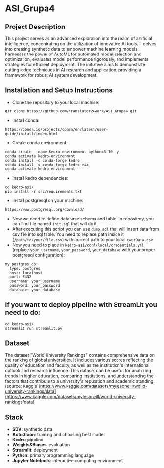# ASI_Grupa4

## Project Description

This project serves as an advanced exploration into the realm of artificial intelligence, concentrating on the utilization of innovative AI tools. It delves into creating synthetic data to empower machine learning models, harnesses the power of AutoML for automated model selection and optimization, evaluates model performance rigorously, and implements strategies for efficient deployment. The initiative aims to demonstrate cutting-edge techniques in AI research and application, providing a framework for robust AI system development.

## Installation and Setup Instructions

* Clone the repository to your local machine:
```
git clone https://github.com/translator24work/ASI_Grupa4.git
```
* Install conda:
```
https://conda.io/projects/conda/en/latest/user-guide/install/index.html
```
* Create conda environment:
```
conda create --name kedro-environment python=3.10 -y
conda activate kedro-environment
conda install -c conda-forge kedro
conda install -c conda-forge kedro-viz
conda activate kedro-environment
```
* Install kedro dependencies:
```
cd kedro-asi/
pip install -r src/requirements.txt
```
* Install postgresql on your machine:
```
https://www.postgresql.org/download/
```
* Now we need to define database schema and table. In repository, you can find file named
`init.sql` that will do it.
* After executing this script you can use `dump.sql` that will insert data from csv file into sql table. You need to
replace path inside it (`/path/to/your/file.csv`) with correct path to your local `cwurData.csv`
* Now you need to place in `kedro-asi/conf/local/credentials.yml` (replace `your_username`, `your_password`, `your_database` with your proper postgresql configuration):
```
my_postgres_db:
  type: postgres
  host: localhost
  port: 5432
  username: your_username
  password: your_password
  database: your_database
```
## If you want to deploy pipeline with StreamLit you need to do:
```
cd kedro-asi/
streamlit run streamlit.py
```
## Dataset

The dataset  "World University Rankings" contains comprehensive data on the ranking of global universities. 
It includes various scores reflecting the quality of education and faculty, as well as the institution's international outlook and research influence. 
This dataset can be useful for analyzing trends in higher education, comparing institutions, and understanding the factors that contribute to a university's reputation and academic standing. 
[source: Kaggle][https://www.kaggle.com/datasets/mylesoneill/world-university-rankings/data](https://www.kaggle.com/datasets/mylesoneill/world-university-rankings/data)

## Stack

- **SDV**: synthetic data
- **AutoGluon**: training and choosing best model
- **Kedro**: pipeline
- **Weights&Biases**: evaluation
- **Streamlit**: deployment
- **Python**: primary programming language
- **Jupyter Notebook**: interactive computing environment
